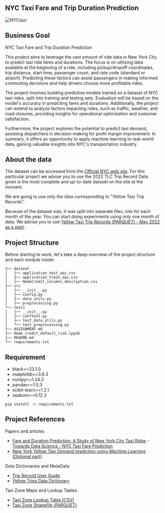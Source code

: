 ## NYC Taxi Fare and Trip Duration Prediction

![NYCtaxi](https://github.com/Dotto-Luis/Projects/assets/93018629/7a30c89d-aeeb-4cc1-8bea-f971d7d0f15e)

## Business Goal

NYC Taxi Fare and Trip Duration Prediction

This project aims to leverage the vast amount of ride data in New York City to predict taxi ride fares and durations. The focus is on utilizing data available at the beginning of a ride, including pickup/dropoff coordinates, trip distance, start time, passenger count, and rate code (standard or airport). Predicting these factors can assist passengers in making informed commuting decisions and help drivers choose more profitable rides.

The project involves building predictive models trained on a dataset of NYC taxi rides, split into training and testing sets. Evaluation will be based on the model's accuracy in predicting fares and durations. Additionally, the project can extend to analyze factors impacting rides, such as traffic, weather, and road closures, providing insights for operational optimization and customer satisfaction.

Furthermore, the project explores the potential to predict taxi demand, assisting dispatchers in decision-making for profit margin improvement. In summary, it offers an opportunity to apply machine learning to real-world data, gaining valuable insights into NYC's transportation industry.


## About the data

The dataset can be accessed from the [Official NYC web site](https://www.nyc.gov/site/tlc/about/tlc-trip-record-data.page). For this particular project we advise you to use the 2022 TLC Trip Record Data given is the most complete and up-to-date dataset on the site at the moment.

We are going to use only the data corresponding to "Yellow Taxi Trip Records".

Because of the dataset size, it was split into separate files, one for each month of the year. You can start doing experiments using only one month of data. We advise you to use [Yellow Taxi Trip Records (PARQUET) - May 2022 as a start](https://d37ci6vzurychx.cloudfront.net/trip-data/yellow_tripdata_2022-05.parquet).

## Project Structure

Before starting to work, let's take a deep overview of the project structure and each module inside:

```console
├── dataset
│   ├── application_test_aai.csv
│   ├── application_train_aai.csv
│   ├── HomeCredit_columns_description.csv
├── src
│   ├── __init__.py
│   ├── config.py
│   ├── data_utils.py
│   ├── preprocessing.py
└── tests
│   ├── __init__.py
│   ├── conftest.py
│   ├── test_data_utils.py
│   └── test_preprocessing.py
├── ASSIGNMENT.md
├── Home_credit_default_risk.ipynb
├── README.md
└── requirements.txt
```

## Requirement

- black==23.1.0
- matplotlib==3.6.3
- numpy==1.24.2
- pandas==1.5.3
- scikit-learn==1.2.1
- seaborn==0.12.2

```pip install -r requirements.txt```


## Project References

Papers and articles
- [Fare and Duration Prediction: A Study of New York City Taxi Rides](https://cs229.stanford.edu/proj2016/report/AntoniadesFadaviFobaAmonJuniorNewYorkCityCabPricing-report.pdf)
-[Towards Data Science - NYC Taxi Fare Prediction](https://towardsdatascience.com/nyc-taxi-fare-prediction-605159aa9c24)
- [New York Yellow Taxi Demand prediction using Machine Learning (Optional part)](https://medium.com/analytics-vidhya/new-york-yellow-taxi-demand-prediction-using-machine-learning-fc697d20ff86)

Data Dictionaries and MetaData
- [Trip Record User Guide](https://www.nyc.gov/assets/tlc/downloads/pdf/trip_record_user_guide.pdf)
- [Yellow Trips Data Dictionary](https://www.nyc.gov/assets/tlc/downloads/pdf/data_dictionary_trip_records_yellow.pdf)

Taxi Zone Maps and Lookup Tables
- [Taxi Zone Lookup Table (CSV)](https://d37ci6vzurychx.cloudfront.net/misc/taxi+_zone_lookup.csv)
- [Taxi Zone Shapefile (PARQUET)](https://d37ci6vzurychx.cloudfront.net/misc/taxi_zones.zip)

